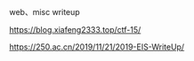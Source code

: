web、misc writeup

https://blog.xiafeng2333.top/ctf-15/

https://250.ac.cn/2019/11/21/2019-EIS-WriteUp/